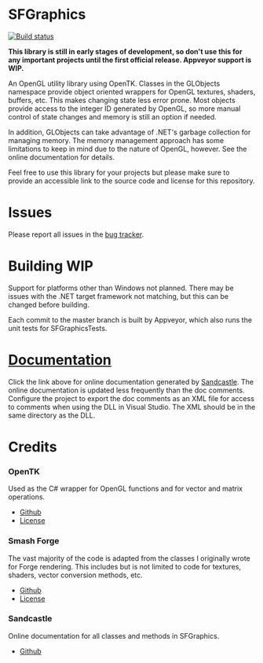 # SFGraphics
[![Build status](https://ci.appveyor.com/api/projects/status/2u86186wtxiq77jw/branch/master?svg=true)](https://ci.appveyor.com/project/ScanMountGoat/sfgraphics/branch/master)  

**This library is still in early stages of development, so don't use this for any important projects until the first official release. Appveyor support is WIP.**

An OpenGL utility library using OpenTK. Classes in the GLObjects namespace provide object oriented
wrappers for OpenGL textures, shaders, buffers, etc. This makes changing state less error prone.
Most objects provide access to the integer ID generated by OpenGL, so more manual control of state
changes and memory is still an option if needed.

In addition, GLObjects can take advantage of .NET's garbage collection for managing memory. The
memory management approach has some limitations to keep in mind due to the nature of OpenGL,
however. See the online documentation for details.

Feel free to use this library for your projects but please make sure to provide an accessible link
to the source code and license for this repository.

# Issues
Please report all issues in the [bug tracker](https://github.com/ScanMountGoat/SFGraphics/issues).  

# Building WIP
Support for platforms other than Windows not planned. There may be issues with the .NET target
framework not matching, but this can be changed before building.

Each commit to the master branch is built by Appveyor, which also runs the unit tests for
SFGraphicsTests.

# [Documentation](https://scanmountgoat.github.io/SFGraphics/)
Click the link above for online documentation generated by
[Sandcastle](https://github.com/EWSoftware/SHFB). The online documentation is updated less
frequently than the doc comments. Configure the project to export the doc comments as an XML file
for access to comments when using the DLL in Visual Studio. The XML should be in the same directory
as the DLL.

# Credits
### OpenTK  
Used as the C# wrapper for OpenGL functions and for vector and matrix operations.
* [Github](https://github.com/opentk/opentk)
* [License](https://github.com/opentk/opentk/blob/develop/License.txt)

### Smash Forge  
The vast majority of the code is adapted from the classes I originally wrote for Forge rendering.
This includes but is not limited to code for textures, shaders, vector conversion methods, etc.
* [Github](https://github.com/jam1garner/Smash-Forge)
* [License](https://github.com/jam1garner/Smash-Forge/blob/master/License.txt)

### Sandcastle
Online documentation for all classes and methods in SFGraphics.
* [Github](https://github.com/EWSoftware/SHFB)
